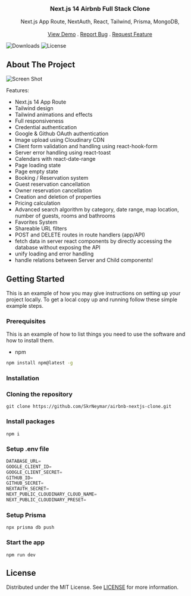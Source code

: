 <br/>
<p align="center">
  <h3 align="center">Next.js 14 Airbnb Full Stack Clone</h3>

  <p align="center">
    Next.js App Route, NextAuth, React, Tailwind, Prisma, MongoDB, 
    <br/>
    <br/>
    <a href="https://nextjs-14-airbnb.vercel.app/">View Demo</a>
    .
    <a href="https://github.com/SkrNeymar/airbnb-nextjs-clone/issues">Report Bug</a>
    .
    <a href="https://github.com/SkrNeymar/airbnb-nextjs-clone/issues">Request Feature</a>
  </p>
</p>

![Downloads](https://img.shields.io/github/downloads/SkrNeymar/airbnb-nextjs-clone/total) ![License](https://img.shields.io/github/license/SkrNeymar/airbnb-nextjs-clone)

## About The Project

![Screen Shot](https://res.cloudinary.com/djhhzsnda/image/upload/v1707379344/nextbnb_mbiexy.png)

Features:

- Next.js 14 App Route
- Tailwind design
- Tailwind animations and effects
- Full responsiveness
- Credential authentication
- Google & Github OAuth authentication
- Image upload using Cloudinary CDN
- Client form validation and handling using react-hook-form
- Server error handling using react-toast
- Calendars with react-date-range
- Page loading state
- Page empty state
- Booking / Reservation system
- Guest reservation cancellation
- Owner reservation cancellation
- Creation and deletion of properties
- Pricing calculation
- Advanced search algorithm by category, date range, map location, number of guests, rooms and bathrooms
- Favorites System
- Shareable URL filters
- POST and DELETE routes in route handlers (app/API)
- fetch data in server react components by directly accessing the database without exposing the API
- unify loading and error handling
- handle relations between Server and Child components!

## Getting Started

This is an example of how you may give instructions on setting up your project locally.
To get a local copy up and running follow these simple example steps.

### Prerequisites

This is an example of how to list things you need to use the software and how to install them.

- npm

```sh
npm install npm@latest -g
```

### Installation

### Cloning the repository

```shell
git clone https://github.com/SkrNeymar/airbnb-nextjs-clone.git
```

### Install packages

```shell
npm i
```

### Setup .env file

```js
DATABASE_URL=
GOOGLE_CLIENT_ID=
GOOGLE_CLIENT_SECRET=
GITHUB_ID=
GITHUB_SECRET=
NEXTAUTH_SECRET=
NEXT_PUBLIC_CLOUDINARY_CLOUD_NAME=
NEXT_PUBLIC_CLOUDINARY_PRESET=
```

### Setup Prisma

```shell
npx prisma db push

```

### Start the app

```shell
npm run dev
```

## License

Distributed under the MIT License. See [LICENSE](https://github.com/SkrNeymar/airbnb-nextjs-clone/blob/main/LICENSE.txt) for more information.
